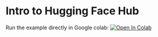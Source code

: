 # Intro to Hugging Face Hub

Run the example directly in Google colab:
<a target="_blank" href="https://colab.research.google.com/github/sagecodes/use-hugging-face-hub/blob/main/hugging-face-hub.ipynb">
  <img src="https://colab.research.google.com/assets/colab-badge.svg" alt="Open In Colab"/>
</a>